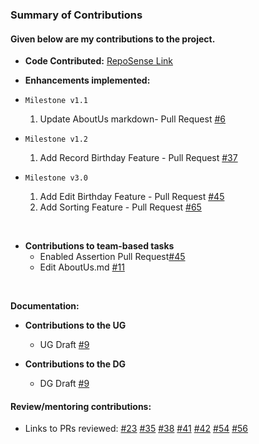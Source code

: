 
### Summary of Contributions
#### Given below are my contributions to the project.

* **Code Contributed:** [RepoSense Link](https://nus-tic4002-ay2122s2.github.io/tp-dashboard/?search=&sort=groupTitle&sortWithin=title&timeframe=commit&mergegroup=&groupSelect=groupByRepos&breakdown=true&checkedFileTypes=docs~functional-code~test-code~other&since=2022-02-11&tabOpen=true&tabType=zoom&zA=jr-mojito&zR=AY2122S2-TIC4002-F18-3%2Ftp2%5Bmaster%5D&zACS=108.24581005586592&zS=2022-02-11&zFS=&zU=2022-04-08&zMG=false&zFTF=commit&zFGS=groupByRepos&zFR=false)


* **Enhancements implemented:**

* ```Milestone v1.1```
    1. Update AboutUs markdown- Pull Request [#6](https://github.com/AY2122S2-TIC4002-F18-3/tp2/pull/6)

* ```Milestone v1.2```
     1. Add Record Birthday Feature - Pull Request [#37](https://github.com/AY2122S2-TIC4002-F18-3/tp2/pull/37)
   
* ```Milestone v3.0```
    1. Add Edit Birthday Feature - Pull Request [#45](https://github.com/AY2122S2-TIC4002-F18-3/tp2/pull/45)
    2. Add Sorting Feature - Pull Request [#65](https://github.com/AY2122S2-TIC4002-F18-3/tp2/pull/65)
 <br>

* **Contributions to team-based tasks**
  * Enabled Assertion Pull Request[#45](https://github.com/AY2122S2-TIC4002-F18-3/tp2/pull/45)
  * Edit AboutUs.md [#11](https://github.com/AY2122S2-TIC4002-F18-3/tp2/pull/11)
<br>

**Documentation:**

* **Contributions to the UG**
  * UG Draft [#9](https://github.com/AY2122S2-TIC4002-F18-3/tp2/pull/9)
  
* **Contributions to the DG**
  * DG Draft [#9](https://github.com/AY2122S2-TIC4002-F18-3/tp2/pull/9)
  
#### Review/mentoring contributions: 
  * Links to PRs reviewed: 
    [#23](https://github.com/AY2122S2-TIC4002-F18-3/tp2/pull/23)
    [#35](https://github.com/AY2122S2-TIC4002-F18-3/tp2/pull/35)
    [#38](https://github.com/AY2122S2-TIC4002-F18-3/tp2/pull/38)
    [#41](https://github.com/AY2122S2-TIC4002-F18-3/tp2/pull/41)
    [#42](https://github.com/AY2122S2-TIC4002-F18-3/tp2/pull/42)
    [#54](https://github.com/AY2122S2-TIC4002-F18-3/tp2/pull/54)
    [#56](https://github.com/AY2122S2-TIC4002-F18-3/tp2/pull/56)


    



